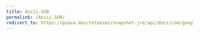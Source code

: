 ```yaml
---
title: Ascii.SUB
permalink: /Ascii.SUB/
redirect_to: https://guava.dev/releases/snapshot-jre/api/docs/com/google/common/base/Ascii.html#SUB
---
```

